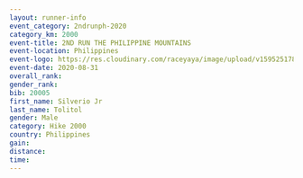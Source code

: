 ```yaml
--- 
layout: runner-info 
event_category: 2ndrunph-2020 
category_km: 2000 
event-title: 2ND RUN THE PHILIPPINE MOUNTAINS 
event-location: Philippines 
event-logo: https://res.cloudinary.com/raceyaya/image/upload/v1595251780/logo/2020/Image_ds2u6w.jpg 
event-date: 2020-08-31 
overall_rank: 
gender_rank: 
bib: 20005
first_name: Silverio Jr
last_name: Tolitol
gender: Male
category: Hike 2000
country: Philippines
gain: 
distance: 
time: 
--- 
```

